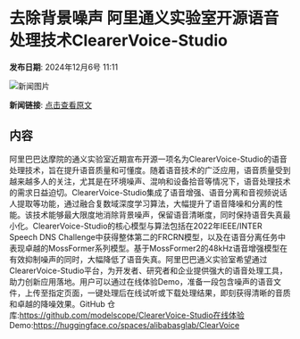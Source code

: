 # 去除背景噪声 阿里通义实验室开源语音处理技术ClearerVoice-Studio

**发布日期**: 2024年12月6号 11:11

![新闻图片](https://pic.chinaz.com/picmap/202310311416147098_0.jpg)

**新闻链接**: [点击查看原文](https://www.aibase.com/zh/news/13746)

## 内容

阿里巴巴达摩院的通义实验室近期宣布开源一项名为ClearerVoice-Studio的语音处理技术，旨在提升语音质量和可懂度。随着语音技术的广泛应用，语音质量受到越来越多人的关注，尤其是在环境噪声、混响和设备拾音等情况下，语音处理技术的需求日益迫切。ClearerVoice-Studio集成了语音增强、语音分离和音视频说话人提取等功能，通过融合复数域深度学习算法，大幅提升了语音降噪和分离的性能。该技术能够最大限度地消除背景噪声，保留语音清晰度，同时保持语音失真最小化。ClearerVoice-Studio的核心模型与算法包括在2022年IEEE/INTER Speech DNS Challenge中获得整体第二的FRCRN模型，以及在语音分离任务中表现卓越的MossFormer系列模型。基于MossFormer2的48kHz语音增强模型在有效抑制噪声的同时，大幅降低了语音失真。阿里巴巴通义实验室希望通过ClearerVoice-Studio平台，为开发者、研究者和企业提供强大的语音处理工具，助力创新应用落地。用户可以通过在线体验Demo，准备一段包含噪声的语音文件，上传至指定页面，一键处理后在线试听或下载处理结果，即刻获得清晰的音质和卓越的降噪效果。GitHub 仓库:https://github.com/modelscope/ClearerVoice-Studio在线体验 Demo:https://huggingface.co/spaces/alibabasglab/ClearVoice
